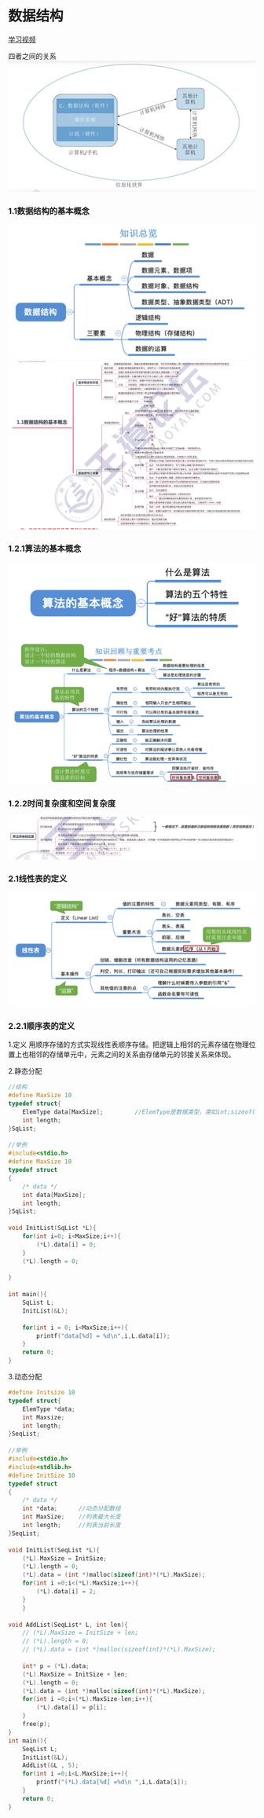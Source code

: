 # 数据结构
[学习视频](https://www.bilibili.com/video/BV1b7411N798?p=2&spm_id_from=pageDriver)

四者之间的关系
![](img/2022-01-20-10-58-15.png)

### 1.1数据结构的基本概念
![](img/2022-01-20-11-22-24.png)
![](img/2022-01-20-12-17-28.png)
### 1.2.1算法的基本概念
![](img/2022-01-20-11-51-45.png)
![](img/2022-01-20-11-50-47.png)
### 1.2.2时间复杂度和空间复杂度
![](img/2022-01-20-12-55-06.png)

### 2.1线性表的定义
![](img/2022-01-20-16-48-13.png)
### 2.2.1顺序表的定义
1.定义
用顺序存储的方式实现线性表顺序存储。把逻辑上相邻的元素存储在物理位置上也相邻的存储单元中，元素之间的关系由存储单元的邻接关系来体现。

2.静态分配
```c
//结构
#define MaxSize 10
typedef struct{
    ElemType data[MaxSize];         //ElemType是数据类型，类如int;sizeof(ElemType)可以确定数据元素的大小
    int length;
}SqList;

//举例
#include<stdio.h>
#define MaxSize 10
typedef struct 
{
	/* data */
	int data[MaxSize];
	int length;
}SqList;

void InitList(SqList *L){
	for(int i=0; i<MaxSize;i++){
		(*L).data[i] = 0;
	}
	(*L).length = 0;

}

int main(){
	SqList L;
	InitList(&L);

	for(int i = 0; i<MaxSize;i++){
		printf("data[%d] = %d\n",i,L.data[i]);
	}
	return 0;
}
```
3.动态分配
```c
#define Initsize 10
typedef struct{
    ElemType *data;
    int Maxsize;
    int length;
}SeqList;

//举例
#include<stdio.h>
#include<stdlib.h>
#define InitSize 10
typedef struct 
{
	/* data */
	int *data;      //动态分配数组
	int MaxSize;    //列表最大长度
	int length;     //列表当前长度
}SeqList;

void InitList(SeqList *L){
	(*L).MaxSize = InitSize;
	(*L).length = 0;
	(*L).data = (int *)malloc(sizeof(int)*(*L).MaxSize);
	for(int i =0;i<(*L).MaxSize;i++){
		(*L).data[i] = 2;
	}
	}

void AddList(SeqList* L, int len){
	// (*L).MaxSize = InitSize + len;
	// (*L).length = 0;
	// (*L).data = (int *)malloc(sizeof(int)*(*L).MaxSize);

	int* p = (*L).data;
	(*L).MaxSize = InitSize + len;
	(*L).length = 0;
	(*L).data = (int *)malloc(sizeof(int)*(*L).MaxSize);
	for(int i =0;i<(*L).MaxSize-len;i++){
		(*L).data[i] = p[i];
	}
	free(p);
}
int main(){
	SeqList L;
	InitList(&L);
    AddList(&L , 5);
	for(int i =0;i<L.MaxSize;i++){
		printf("(*L).data[%d] =%d\n ",i,L.data[i]);
	}
	return 0;
}
```